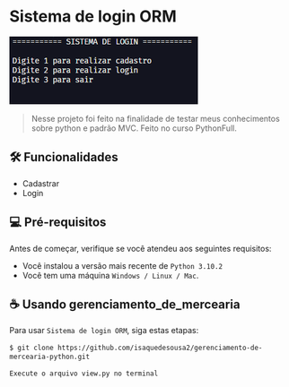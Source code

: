 # <strong>Sistema de login ORM</strong>

<img src="github/readme.png" alt="exemplo imagem">

> Nesse projeto foi feito na finalidade de testar meus conhecimentos sobre python e padrão MVC. Feito no curso PythonFull.

## 🛠️ Funcionalidades 

* Cadastrar
* Login

## 💻 Pré-requisitos

Antes de começar, verifique se você atendeu aos seguintes requisitos:
<!---Estes são apenas requisitos de exemplo. Adicionar, duplicar ou remover conforme necessário--->
* Você instalou a versão mais recente de `Python 3.10.2`
* Você tem uma máquina `Windows / Linux / Mac`.

## ☕ Usando gerenciamento_de_mercearia

Para usar `Sistema de login ORM`, siga estas etapas:

```
$ git clone https://github.com/isaquedesousa2/gerenciamento-de-mercearia-python.git
```
```
Execute o arquivo view.py no terminal
```


